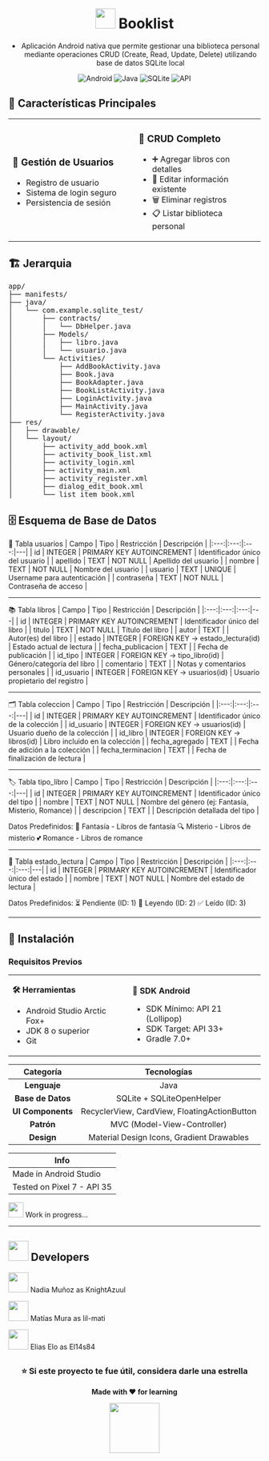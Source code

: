 <div align="center">

# <img src="https://media.giphy.com/media/zGRFEECuXXIJlXtsur/giphy.gif" width="40"> Booklist

- Aplicación Android nativa que permite gestionar una biblioteca personal mediante operaciones CRUD (Create, Read, Update, Delete) utilizando base de datos SQLite local

![Android](https://img.shields.io/badge/Android-3DDC84?style=for-the-badge&logo=android&logoColor=white)
![Java](https://img.shields.io/badge/Java-ED8B00?style=for-the-badge&logo=openjdk&logoColor=white)
![SQLite](https://img.shields.io/badge/SQLite-07405E?style=for-the-badge&logo=sqlite&logoColor=white)
![API](https://img.shields.io/badge/API-21%2B-brightgreen?style=for-the-badge)

</div>

## 🎯 Características Principales

<table>
<tr>
<td width="50%">

### 👤 Gestión de Usuarios
- Registro de usuario
- Sistema de login seguro
- Persistencia de sesión

</td>
<td width="50%">

### 📖 CRUD Completo
- ➕ Agregar libros con detalles
- 📝 Editar información existente
- 🗑️ Eliminar registros
- 📋 Listar biblioteca personal

</td>
</tr>
</table>

## 🏗️ Jerarquia

<pre>
app/
├── manifests/
├── java/
│   └── com.example.sqlite_test/
│       ├── contracts/
│       │   └── DbHelper.java
│       ├── Models/
│       │   ├── libro.java
│       │   └── usuario.java
│       └── Activities/
│           ├── AddBookActivity.java
│           ├── Book.java
│           ├── BookAdapter.java
│           ├── BookListActivity.java
│           ├── LoginActivity.java
│           ├── MainActivity.java
│           └── RegisterActivity.java
├── res/
│   ├── drawable/
│   └── layout/
│       ├── activity_add_book.xml
│       ├── activity_book_list.xml
│       ├── activity_login.xml
│       ├── activity_main.xml
│       ├── activity_register.xml
│       ├── dialog_edit_book.xml
│       └── list_item_book.xml
</pre>

🗄️ Esquema de Base de Datos
---

👥 Tabla usuarios
| Campo | Tipo | Restricción | Descripción |
|:---:|:---:|:---:|---|
| id | INTEGER | PRIMARY KEY AUTOINCREMENT | Identificador único del usuario |
| apellido | TEXT | NOT NULL | Apellido del usuario |
| nombre | TEXT | NOT NULL | Nombre del usuario |
| usuario | TEXT | UNIQUE | Username para autenticación |
| contraseña | TEXT | NOT NULL | Contraseña de acceso |

---

📚 Tabla libros
| Campo | Tipo | Restricción | Descripción |
|:---:|:---:|:---:|---|
| id | INTEGER | PRIMARY KEY AUTOINCREMENT | Identificador único del libro |
| titulo | TEXT | NOT NULL | Título del libro |
| autor | TEXT | | Autor(es) del libro |
| estado | INTEGER | FOREIGN KEY → estado_lectura(id) | Estado actual de lectura |
| fecha_publicacion | TEXT | | Fecha de publicación |
| id_tipo | INTEGER | FOREIGN KEY → tipo_libro(id) | Género/categoría del libro |
| comentario | TEXT | | Notas y comentarios personales |
| id_usuario | INTEGER | FOREIGN KEY → usuarios(id) | Usuario propietario del registro |

---

🗂️ Tabla coleccion
| Campo | Tipo | Restricción | Descripción |
|:---:|:---:|:---:|---|
| id | INTEGER | PRIMARY KEY AUTOINCREMENT | Identificador único de la colección |
| id_usuario | INTEGER | FOREIGN KEY → usuarios(id) | Usuario dueño de la colección |
| id_libro | INTEGER | FOREIGN KEY → libros(id) | Libro incluido en la colección |
| fecha_agregado | TEXT | | Fecha de adición a la colección |
| fecha_terminacion | TEXT | | Fecha de finalización de lectura |

---

🏷️ Tabla tipo_libro
| Campo | Tipo | Restricción | Descripción |
|:---:|:---:|:---:|---|
| id | INTEGER | PRIMARY KEY AUTOINCREMENT | Identificador único del tipo |
| nombre | TEXT | NOT NULL | Nombre del género (ej: Fantasía, Misterio, Romance) |
| descripcion | TEXT | | Descripción detallada del tipo |

Datos Predefinidos:
🧙 Fantasía - Libros de fantasía
🔍 Misterio - Libros de misterio
💕 Romance - Libros de romance

---

📖 Tabla estado_lectura
| Campo | Tipo | Restricción | Descripción |
|:---:|:---:|:---:|---|
| id | INTEGER | PRIMARY KEY AUTOINCREMENT | Identificador único del estado |
| nombre | TEXT | NOT NULL | Nombre del estado de lectura |

Datos Predefinidos:
⏳ Pendiente (ID: 1)
📖 Leyendo (ID: 2)
✅ Leído (ID: 3)

---

## 🚀 Instalación

### Requisitos Previos

<table>
<tr>
<td>

**🛠️ Herramientas**
- Android Studio Arctic Fox+
- JDK 8 o superior
- Git

</td>
<td>

**📱 SDK Android**
- SDK Mínimo: API 21 (Lollipop)
- SDK Target: API 33+
- Gradle 7.0+

</td>
</tr>
</table>

| Categoría | Tecnologías |
|:---:|:---:|
| **Lenguaje** | Java |
| **Base de Datos** | SQLite + SQLiteOpenHelper |
| **UI Components** | RecyclerView, CardView, FloatingActionButton |
| **Patrón** | MVC (Model-View-Controller) |
| **Design** | Material Design Icons, Gradient Drawables |


| Info |
|---|
| Made in Android Studio |
| Tested on Pixel 7 - API 35 |

<img src="https://media.tenor.com/UDC3OVGA1jcAAAAi/icon.gif" width="30"> Work in progress...

---

## <img src="https://media.giphy.com/media/GkD4U3VfiIbzcBhQNu/giphy.gif" width="40"> Developers

<img src="https://media.tenor.com/NAB1czkIZnoAAAAj/dark-souls-artorias.gif" width="40"> Nadia Muñoz as KnightAzuul

<img src="https://media.tenor.com/kR5_CCBbkDkAAAAi/markazushi.gif" width="40"> Matías Mura as lil-mati

<img src="https://media.tenor.com/kDWAb3EF3TgAAAAj/fox-listening-to-music.gif" width="40"> Elias Elo as El14s84

## 
<div align="center">

### ⭐ Si este proyecto te fue útil, considera darle una estrella

**Made with ❤️ for learning**

<img src="https://media.tenor.com/amZ5wxLGUEoAAAAi/hugging-heart-snoopy.gif" width="100">

</div>
